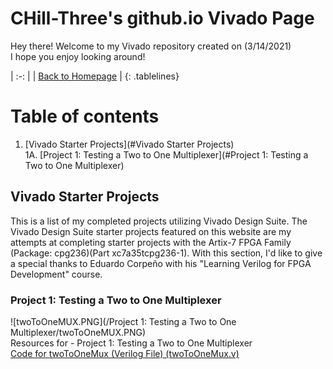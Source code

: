 <!-- Quick Notes -->
<!-- 1). To break lines: do two spaces after the line or do <br/> -->

<!-- Title -->
# CHill-Three's github.io Vivado Page
Hey there! Welcome to my Vivado repository created on (3/14/2021)<br/>
I hope you enjoy looking around!<br/>
<!-- Table of Contents (TITLES) -->

<!-- Home Button (Home) -->
<style>
.tablelines table, .tablelines td, .tablelines th {
        border: 2px solid black;
        }
</style>
| :-: |
| [Back to Homepage](https://chill-three.github.io/) |
{: .tablelines}

# Table of contents
1. [Vivado Starter Projects](#Vivado Starter Projects)<br/>
  1A. [Project 1: Testing a Two to One Multiplexer](#Project 1: Testing a Two to One Multiplexer)<br/>
<!-- Table of Contents (BODY) -->

<!-- Vivado -->
## Vivado Starter Projects <a name="Vivado Starter Projects"></a>
This is a list of my completed projects utilizing Vivado Design Suite. The Vivado Design Suite starter projects featured on this website are my attempts at completing starter projects with the Artix-7 FPGA Family (Package: cpg236)(Part xc7a35tcpg236-1). With this section, I'd like to give a special thanks to Eduardo Corpeño with his "Learning Verilog for FPGA Development" course.

<!-- Project 1: Starter schematic to code (SUB-PARA) -->
### Project 1: Testing a Two to One Multiplexer <a name="Project 1: Testing a Two to One Multiplexer"></a>
![twoToOneMUX.PNG](/Project 1: Testing a Two to One Multiplexer/twoToOneMUX.PNG)<br/>
Resources for - Project 1: Testing a Two to One Multiplexer<br/>
[Code for twoToOneMux (Verilog File) (twoToOneMux.v)](https://github.com/CHill-Three/vivado.github.io/blob/master/Project%201:%20Testing%20a%20Two%20to%20One%20Multiplexer/twoToOneMux.v)<br/>

